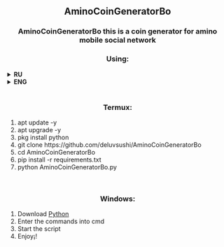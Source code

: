 <body>
	<h2 align="center"> AminoCoinGeneratorBo </h1>
	<h3 align="center"> AminoCoinGeneratorBo this is a coin generator for amino mobile social network </h2>
	<div>
		<h3 align="center"> Using: </h3>
		<details>
			<summary><b>RU</b></summary>
			<table>
				<tr>
					<th>На русском</th>
					<th>Пример accounts.json</th>
				</tr>
				<tr>
					<td> Для генерации нужны аккаунты. 1 Аккаунт = 130+ монет в день. Надо чтобы у всех аккаунтов был один пароль Это обязательно! Почты от аккаунтов и пароль надо поместить в файл accounts.json создайте его сами. Дальше запускаете генератор и генерируете. Монеты приходят в 12 GMT точнее через один день. </td>
					<td><img src="https://i.ibb.co/vvxjMhL/IMG-20211127-170135.jpg"></td>
				</tr>
			</table>
		</details>
		<details>
			<summary><b>ENG</b></summary>
			<table>
				<tr>
					<th>In english</th>
					<th>Example of accounts.json</th>
				</tr>
				<tr>
					<td> For generating you need accounts. 1 Account = 130+ coins per day. It is necessary that all acounts have one password! Put the emails and password of the accounts in a file accounts.json And Start The Script! You will get the coins in 12 GMT. </td>
					<td><img src="https://i.ibb.co/vvxjMhL/IMG-20211127-170135.jpg"></td>
				</tr>
			</table>
	</div>
	<br>
	<div>
		<h3 align="center"> Termux: </h3>
		<ol>
			<li> apt update -y </li>
			<li> apt upgrade -y </li>
			<li> pkg install python </li>
			<li> git clone https://github.com/deluvsushi/AminoCoinGeneratorBo </li>
			<li> cd AminoCoinGeneratorBo </li>
			<li> pip install -r requirements.txt </li>
			<li> python AminoCoinGeneratorBo.py </li>
		</ol>
		<br>
		<h3 align="center"> Windows: </h3>
		<ol>
			<li> Download <a href="https://www.python.org/"> Python </a></li>
			<li> Enter the commands into cmd </li>
			<li> Start the script </li>
			<li> Enjoy¡! </li>
		</ol>
	</div>
</body>
